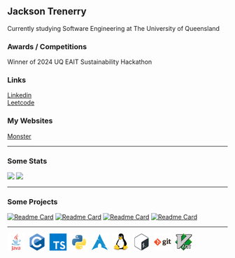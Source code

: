 ## Jackson Trenerry

Currently studying Software Engineering at The University of Queensland  
### Awards / Competitions
Winner of 2024 UQ EAIT Sustainability Hackathon
### Links
[Linkedin](https://www.linkedin.com/in/Jtrenerry/ )   
[Leetcode](https://leetcode.com/Tablespoon/)    
### My Websites
[Monster](https://jtrenerry.github.io/MonsterEnergy/)

---
### Some Stats
<picture>
  <source
    srcset="https://github-readme-stats.vercel.app/api?username=JTrenerry&show_icons=true&theme=dark"
    media="(prefers-color-scheme: dark)"
  />
  <img src="https://github-readme-stats.vercel.app/api?username=JTrenerry&show_icons=true" />
</picture>  

<picture>
  <source
    srcset="https://github-readme-stats.vercel.app/api/top-langs/?username=JTrenerry&layout=compact&theme=dark"
    media="(prefers-color-scheme: dark)"
  />
  <img src="https://github-readme-stats.vercel.app/api/top-langs/?username=JTrenerry&layout=compact&theme=dark" />
</picture>

---
### Some Projects
[![Readme Card](https://github-readme-stats.vercel.app/api/pin/?username=JTrenerry&repo=MonsterEnergy&theme=dark)](https://github.com/JTrenerry/MonsterEnergy)
[![Readme Card](https://github-readme-stats.vercel.app/api/pin/?username=JTrenerry&repo=LibGDX-Texture-Packer&theme=dark)](https://github.com/JTrenerry/LibGDX-Texture-Packer)
[![Readme Card](https://github-readme-stats.vercel.app/api/pin/?username=JTrenerry&repo=spoons&theme=dark)](https://github.com/JTrenerry/spoons)
[![Readme Card](https://github-readme-stats.vercel.app/api/pin/?username=JTrenerry&repo=vim-cats&theme=dark)](https://github.com/JTrenerry/vim-cats)

---
<p>
<img src="https://github.com/devicons/devicon/blob/master/icons/java/java-original-wordmark.svg" title="Java" alt="Java" width="40" height="40"/>&nbsp;
<img src="https://github.com/devicons/devicon/blob/master/icons/c/c-original.svg" title="C" alt="C" width="40" height="40"/>&nbsp;
<img src="https://github.com/devicons/devicon/blob/master/icons/typescript/typescript-original.svg" title="TS" alt="TS" width="40" height="40"/>&nbsp;
<img src="https://github.com/devicons/devicon/blob/master/icons/python/python-original.svg" title="Python" alt="Python" width="40" height="40"/>&nbsp;
<img src="https://github.com/devicons/devicon/blob/master/icons/archlinux/archlinux-original.svg" title="Arch" alt="Arch" width="40" height="40"/>&nbsp;
<img src="https://github.com/devicons/devicon/blob/master/icons/linux/linux-original.svg" title="Linux" alt="Linux" width="40" height="40"/>&nbsp;
<img src="https://github.com/devicons/devicon/blob/master/icons/bash/bash-original.svg" title="Bash" alt="Bash" width="40" height="40"/>&nbsp;
<img src="https://github.com/devicons/devicon/blob/master/icons/git/git-original-wordmark.svg" title="Git" alt="Git" width="40" height="40"/>&nbsp;
<img src="https://github.com/devicons/devicon/blob/master/icons/vim/vim-original.svg" title="Vim" alt="Vim" width="40" height="40"/>&nbsp;
</p>
